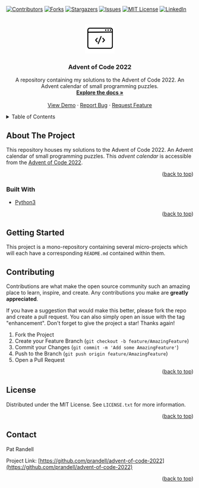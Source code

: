 <!-- Improved compatibility of back to top link: See: https://github.com/othneildrew/Best-README-Template/pull/73 -->

<a name="readme-top"></a>

<!-- PROJECT SHIELDS -->
<!--
*** I'm using markdown "reference style" links for readability.
*** Reference links are enclosed in brackets [ ] instead of parentheses ( ).
*** See the bottom of this document for the declaration of the reference variables
*** for contributors-url, forks-url, etc. This is an optional, concise syntax you may use.
*** https://www.markdownguide.org/basic-syntax/#reference-style-links
-->

[![Contributors][contributors-shield]][contributors-url]
[![Forks][forks-shield]][forks-url]
[![Stargazers][stars-shield]][stars-url]
[![Issues][issues-shield]][issues-url]
[![MIT License][license-shield]][license-url]
[![LinkedIn][linkedin-shield]][linkedin-url]

<!-- PROJECT LOGO -->
<br />
<div align="center">
  <a href="https://github.com/prandell/advent-of-code-2022">
    <img src="logo.png" alt="Logo" width="80" height="80">
  </a>

<h3 align="center">Advent of Code 2022</h3>

  <p align="center">
    A repository containing my solutions to the Advent of Code 2022. An Advent calendar of small programming puzzles.
    <br />
    <a href="https://github.com/prandell/advent-of-code-2022"><strong>Explore the docs »</strong></a>
    <br />
    <br />
    <a href="https://github.com/prandell/advent-of-code-2022">View Demo</a>
    ·
    <a href="https://github.com/prandell/advent-of-code-2022/issues">Report Bug</a>
    ·
    <a href="https://github.com/prandell/advent-of-code-2022/issues">Request Feature</a>
  </p>
</div>

<!-- TABLE OF CONTENTS -->
<details>
  <summary>Table of Contents</summary>
  <ol>
    <li>
      <a href="#about-the-project">About The Project</a>
      <ul>
        <li><a href="#built-with">Built With</a></li>
      </ul>
    </li>
    <li>
      <a href="#getting-started">Getting Started</a>
    </li>
    <li><a href="#contributing">Contributing</a></li>
    <li><a href="#license">License</a></li>
    <li><a href="#contact">Contact</a></li>
  </ol>
</details>

<!-- ABOUT THE PROJECT -->

## About The Project

This repository houses my solutions to the Advent of Code 2022. An Advent calendar of small programming puzzles. This
_advent calendar_ is accessible from the [Advent of Code 2022](https://adventofcode.com/2022).

<p align="right">(<a href="#readme-top">back to top</a>)</p>

### Built With

- [Python3](https://www.python.org/)

<p align="right">(<a href="#readme-top">back to top</a>)</p>

<!-- GETTING STARTED -->

## Getting Started

This project is a mono-repository containing several micro-projects which will each have a corresponding `README.md`
contained within them.

<!-- CONTRIBUTING -->

## Contributing

Contributions are what make the open source community such an amazing place to learn, inspire, and create. Any
contributions you make are **greatly appreciated**.

If you have a suggestion that would make this better, please fork the repo and create a pull request. You can also
simply open an issue with the tag "enhancement".
Don't forget to give the project a star! Thanks again!

1. Fork the Project
2. Create your Feature Branch (`git checkout -b feature/AmazingFeature`)
3. Commit your Changes (`git commit -m 'Add some AmazingFeature'`)
4. Push to the Branch (`git push origin feature/AmazingFeature`)
5. Open a Pull Request

<p align="right">(<a href="#readme-top">back to top</a>)</p>

<!-- LICENSE -->

## License

Distributed under the MIT License. See `LICENSE.txt` for more information.

<p align="right">(<a href="#readme-top">back to top</a>)</p>

<!-- CONTACT -->

## Contact

Pat Randell

Project Link: [https://github.com/prandell/advent-of-code-2022](https://github.com/prandell/advent-of-code-2022)

<p align="right">(<a href="#readme-top">back to top</a>)</p>

<!-- MARKDOWN LINKS & IMAGES -->
<!-- https://www.markdownguide.org/basic-syntax/#reference-style-links -->

[contributors-shield]: https://img.shields.io/github/contributors/prandell/advent-of-code-2022.svg?style=for-the-badge

[contributors-url]: https://github.com/prandell/advent-of-code-2022/graphs/contributors

[forks-shield]: https://img.shields.io/github/forks/prandell/advent-of-code-2022.svg?style=for-the-badge

[forks-url]: https://github.com/prandell/advent-of-code-2022/network/members

[stars-shield]: https://img.shields.io/github/stars/prandell/advent-of-code-2022.svg?style=for-the-badge

[stars-url]: https://github.com/prandell/advent-of-code-2022/stargazers

[issues-shield]: https://img.shields.io/github/issues/prandell/advent-of-code-2022.svg?style=for-the-badge

[issues-url]: https://github.com/prandell/advent-of-code-2022/issues

[license-shield]: https://img.shields.io/github/license/prandell/advent-of-code-2022.svg?style=for-the-badge

[license-url]: https://github.com/prandell/advent-of-code-2022/blob/main/LICENSE

[linkedin-shield]: https://img.shields.io/badge/-LinkedIn-black.svg?style=for-the-badge&logo=linkedin&colorB=555

[linkedin-url]: https://linkedin.com/in/randellp
